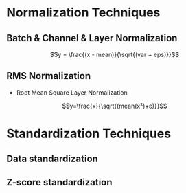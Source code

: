 # Normalization Techniques 

## Batch & Channel & Layer Normalization

$$y = \frac{(x - mean)}{\sqrt{(var + eps)}}$$

## RMS Normalization
* Root Mean Square Layer Normalization

$$y=\frac{x}{\sqrt{(mean(x²)+ε)}}$$


# Standardization Techniques

## Data standardization


## Z-score standardization
